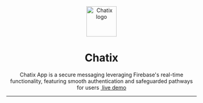 <p>&nbsp;&nbsp;&nbsp;&nbsp;&nbsp;&nbsp;</p>
<a href="https://chatix-steel.vercel.app/">
<div align="center">
  <img width="80" height="80" alt="Chatix logo" src="https://github.com/fares-ahmedd/chatix/assets/110955622/967641f6-24d4-4219-9a26-6ed6788ce66b"/>
</div>
</a>

<h1  align="center" style="text-decoration: none;">Chatix</h1>
<p align="center">Chatix App is a secure messaging  leveraging Firebase's real-time functionality, featuring smooth authentication and safeguarded pathways for users <a href="https://chatix-steel.vercel.app/">&nbsp;live demo</a></p>

---
